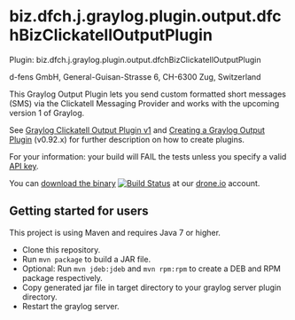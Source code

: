 biz.dfch.j.graylog.plugin.output.dfchBizClickatellOutputPlugin
==============================================================

Plugin: biz.dfch.j.graylog.plugin.output.dfchBizClickatellOutputPlugin

d-fens GmbH, General-Guisan-Strasse 6, CH-6300 Zug, Switzerland

This Graylog Output Plugin lets you send custom formatted short messages (SMS) via the Clickatell Messaging Provider and works with the upcoming version 1 of Graylog.

See [Graylog Clickatell Output Plugin v1](http://d-fens.ch/2015/02/20/clickatell-output-plugin-for-graylog-v1-0-0/) and [Creating a Graylog Output Plugin](http://d-fens.ch/2015/01/07/howto-creating-a-graylog-output-plugin/) (v0.92.x) for further description on how to create plugins.

For your information: your build will FAIL the tests unless you specify a valid [API key](https://github.com/dfch/biz.dfch.j.graylog.plugin.output.clickatell/blob/f9d4d96543de16c56d18441c5fb87b60f333c3b1/src/test/java/biz/dfch/j/clickatell/rest/ClickatellClientTest.java#L33).

You can [download the binary](https://drone.io/github.com/dfch/biz.dfch.j.graylog.plugin.output.clickatell/files) [![Build Status](https://drone.io/github.com/dfch/biz.dfch.j.graylog.plugin.output.clickatell/status.png)](https://drone.io/github.com/dfch/biz.dfch.j.graylog.plugin.output.clickatell/latest) at our [drone.io](https://drone.io/github.com/dfch) account.

Getting started for users
-------------------------

This project is using Maven and requires Java 7 or higher.

* Clone this repository.
* Run `mvn package` to build a JAR file.
* Optional: Run `mvn jdeb:jdeb` and `mvn rpm:rpm` to create a DEB and RPM package respectively.
* Copy generated jar file in target directory to your graylog server plugin directory.
* Restart the graylog server.
